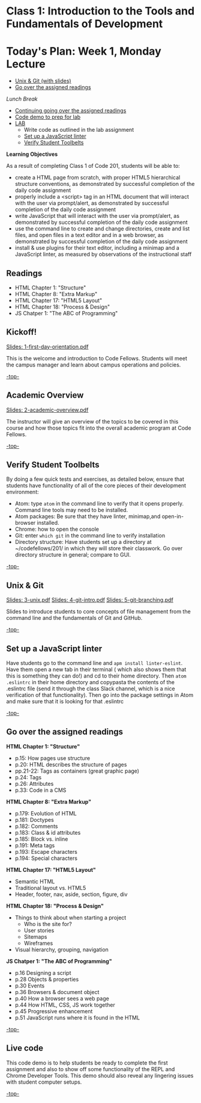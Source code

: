 # Class 1: Introduction to the Tools and Fundamentals of Development

<a id="top"></a>
# Today's Plan: Week 1, Monday Lecture

- [Unix & Git (with slides)](#ug)
- [Go over the assigned readings](#readings)

*Lunch Break*

- [Continuing going over the assigned readings](#readings)
- [Code demo to prep for lab](#code)
- [LAB](#lab)
  - Write code as outlined in the lab assignment
  - [Set up a JavaScript linter](#linter)
  - [Verify Student Toolbelts](#toolbelt)

**Learning Objectives**

As a result of completing Class 1 of Code 201, students will be able to:
- create a HTML page from scratch, with proper HTML5 hierarchical structure conventions, as demonstrated by successful completion of the daily code assignment
- properly include a \<script> tag in an HTML document that will interact with the user via prompt/alert, as demonstrated by successful completion of the daily code assignment
- write JavaScript that will interact with the user via prompt/alert, as demonstrated by successful completion of the daily code assignment
- use the command line to create and change directories, create and list files, and open files in a text editor and in a web browser, as demonstrated by successful completion of the daily code assignment
- install & use plugins for their text editor, including a minimap and a JavaScript linter, as measured by observations of the instructional staff

## Readings

- HTML Chapter 1: "Structure"
- HTML Chapter 8: "Extra Markup"
- HTML Chapter 17: "HTML5 Layout"
- HTML Chapter 18: "Process & Design"
- JS Chatper 1: "The ABC of Programming"

<a id="kickoff"></a>
## Kickoff!

[Slides: 1-first-day-orientation.pdf](slides/1-first-day-orientation.pdf)

This is the welcome and introduction to Code Fellows. Students will meet the campus manager and learn about campus operations and policies.

[-top-](#top)

<a id="academic"></a>
## Academic Overview

[Slides: 2-academic-overview.pdf](slides/2-academic-overview.pdf)

The instructor will give an overview of the topics to be covered in this course and how those topics fit into the overall academic program at Code Fellows.

[-top-](#top)

<a id="toolbelt"></a>
## Verify Student Toolbelts

By doing a few quick tests and exercises, as detailed below, ensure that students have functionality of all of the core pieces of their development environment:
- Atom: type `atom` in the command line to verify that it opens properly. Command line tools may need to be installed.
- Atom packages: Be sure that they have linter, minimap,and  open-in-browser installed.
- Chrome: how to open the console
- Git: enter `which git` in the command line to verify installation
- Directory structure: Have students set up a directory at ~/codefellows/201/ in which they will store their classwork. Go over directory structure in general; compare to GUI.

[-top-](#top)

<a id="ug"></a>
## Unix & Git

[Slides: 3-unix.pdf](slides/3-unix.pdf)
[Slides: 4-git-intro.pdf](slides/4-git-intro.pdf)
[Slides: 5-git-branching.pdf](slides/5-git-branching.pdf)

Slides to introduce students to core concepts of file management from the command line and the fundamentals of Git and GitHub.

[-top-](#top)

<a id="linter"></a>
## Set up a JavaScript linter
Have students go to the command line and `apm install linter-eslint`. Have them open a new tab in their terminal ( which also shows them that this is something they can do!) and cd to their home directory. Then `atom .eslintrc` in their home directory and copypasta the contents of the .eslintrc file (send it through the class Slack channel, which is a nice verification of that functionality). Then go into the package settings in Atom and make sure that it is looking for that .eslintrc

[-top-](#top)

<a id="readings"></a>
## Go over the assigned readings

**HTML Chapter 1: "Structure"**

- p.15: How pages use structure
- p.20: HTML describes the structure of pages
- pp.21-22: Tags as containers (great graphic page)
- p.24: Tags
- p.26: Attributes
- p.33: Code in a CMS

**HTML Chapter 8: "Extra Markup"**

- p.179: Evolution of HTML
- p.181: Doctypes
- p.182: Comments
- p.183: Class & id attributes
- p.185: Block vs. inline
- p.191: Meta tags
- p.193: Escape characters
- p.194: Special characters

**HTML Chapter 17: "HTML5 Layout"**

- Semantic HTML
- Traditional layout vs. HTML5
- Header, footer, nav, aside, section, figure, div

**HTML Chapter 18: "Process & Design"**

- Things to think about when starting a project
  - Who is the site for?
  - User stories
  - Sitemaps
  - Wireframes
- Visual hierarchy, grouping, navigation

**JS Chatper 1: "The ABC of Programming"**

- p.16 	Designing a script
- p.28 	Objects & properties
- p.30 	Events
- p.36 	Browsers & document object
- p.40 	How a browser sees a web page
- p.44 	How HTML, CSS, JS work together
- p.45 	Progressive enhancement
- p.51 	JavaScript runs where it is found in the HTML

[-top-](#top)

<a id="code"></a>
## Live code

This code demo is to help students be ready to complete the first assignment and also to show off some functionality of the REPL and Chrome Developer Tools. This demo should also reveal any lingering issues with student computer setups.

[-top-](#top)

